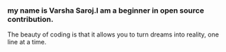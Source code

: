 ### my name is Varsha Saroj.I am a beginner in open source contribution.
The beauty of coding is that it allows you to turn dreams into reality, one line at a time.

<!--
**VarshaSaroj/VarshaSaroj** is a ✨ _special_ ✨ repository because its `README.md` (this file) appears on your GitHub profile.

Here are some ideas to get you started:

- 🔭 I’m currently working on web devlopment
- 🌱 I’m currently learning coding with java language.
- 👯 I’m looking to collaborate on ...
- 🤔 I’m looking for help with
- 💬 Ask me about ..
- 📫 How to reach me: ...
- 😄 Pronouns: ...
- ⚡ Fun fact: ...
-->
